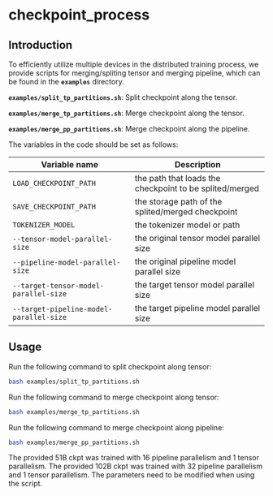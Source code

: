 # checkpoint_process


## Introduction

To efficiently utilize multiple devices in the distributed training process, we provide scripts for merging/spliting tensor and merging pipeline, which can be found in the  **`examples`** directory.

**`examples/split_tp_partitions.sh`**: Split  checkpoint along the tensor.

**`examples/merge_tp_partitions.sh`**: Merge  checkpoint along the tensor.

**`examples/merge_pp_partitions.sh`**: Merge  checkpoint along the pipeline.

The variables in the code should be set as follows:

|Variable name	|Description	|
|--------------------------|----------------------------------------|
|`LOAD_CHECKPOINT_PATH`|the path that loads the checkpoint to be splited/merged|
|`SAVE_CHECKPOINT_PATH`|the storage path of the splited/merged checkpoint|
|`TOKENIZER_MODEL`|the tokenizer model or path|
|`--tensor-model-parallel-size`|the original tensor model parallel size|
|`--pipeline-model-parallel-size`|the original pipeline model parallel size|
|`--target-tensor-model-parallel-size`|the target tensor model parallel size|
|`--target-pipeline-model-parallel-size`|the target pipeline model parallel size|

## Usage

Run the following command to split checkpoint along tensor:
```bash
bash examples/split_tp_partitions.sh
```
Run the following command to merge checkpoint along tensor:
```bash
bash examples/merge_tp_partitions.sh
```
Run the following command to merge checkpoint along pipeline:
```bash
bash examples/merge_pp_partitions.sh
```

The provided 51B ckpt was trained with 16 pipeline parallelism and 1 tensor parallelism. The provided 102B ckpt was trained with 32 pipeline parallelism and 1 tensor parallelism. The parameters need to be modified when using the script.
